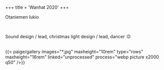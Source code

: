 +++
title = 'Wanhat 2020'
+++

<div class="container-fluid">
    <div class="justify-content-center row">
        <div class="col col-auto col-lg-7 px-0">
            <p class="lead text-center">
              Otaniemen lukio</p>
        </div>
    </div>
</div>
<br>
<div class="container-fluid">
    <div class="justify-content-center row">
        <div class="col col-auto col-lg-7 px-0">
            <p class="lead text-center">
            Sound design / lead, christmas light design / lead, dancer :D</p>
        </div>
    </div>
</div>
<br>
{{< paige/gallery images="*.jpg" maxheight="10rem" type="rows" maxheight="16rem" linked="unprocessed" process="webp picture x2000 q50" />}}
